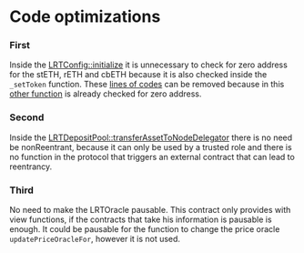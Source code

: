 # Code optimizations
### First
Inside the [LRTConfig::initialize](https://github.com/code-423n4/2023-11-kelp/blob/main/src/LRTConfig.sol#L41-L68) it is unnecessary to check for zero address for the stETH, rETH and cbETH because it is also checked inside the `_setToken` function.
These [lines of codes](https://github.com/code-423n4/2023-11-kelp/blob/main/src/LRTConfig.sol#L52-L54) can be removed because in this [other function](https://github.com/code-423n4/2023-11-kelp/blob/main/src/LRTConfig.sol#L157) is already checked for zero address.

### Second
Inside the [LRTDepositPool::transferAssetToNodeDelegator](https://github.com/code-423n4/2023-11-kelp/blob/main/src/LRTDepositPool.sol#L183-L197) there is no need be nonReentrant, because it can only be used by a trusted role and there is no function in the protocol that triggers an external contract that can lead to reentrancy.

### Third
No need to make the LRTOracle pausable. This contract only provides with view functions, if the contracts that take his information is pausable is enough. It could be pausable for the function to change the price oracle `updatePriceOracleFor`, however it is not used.